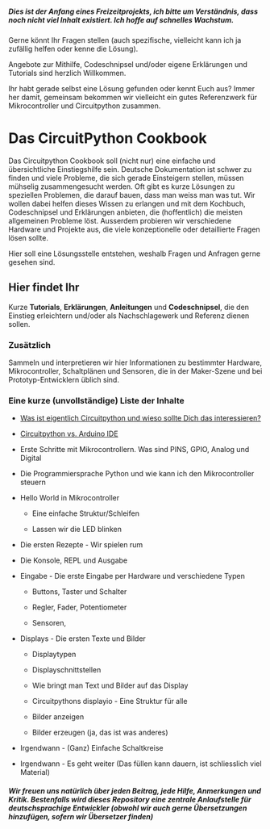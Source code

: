##### Dies ist der Anfang eines Freizeitprojekts, ich bitte um Verständnis, dass noch nicht viel Inhalt existiert. Ich hoffe auf schnelles Wachstum.

Gerne könnt Ihr Fragen stellen (auch spezifische, vielleicht kann ich ja zufällig helfen oder kenne die Lösung). 

Angebote zur Mithilfe, Codeschnipsel und/oder eigene Erklärungen und Tutorials sind herzlich Willkommen. 

Ihr habt gerade selbst eine Lösung gefunden oder kennt Euch aus? Immer her damit, gemeinsam bekommen wir vielleicht ein gutes Referenzwerk für Mikrocontroller und Circuitpython zusammen. 

# 

# Das CircuitPython Cookbook

Das Circuitpython Cookbook soll (nicht nur) eine einfache und übersichtliche Einstiegshilfe sein. Deutsche Dokumentation ist schwer zu finden und viele Probleme, die sich gerade Einsteigern stellen, müssen mühselig zusammengesucht werden. Oft gibt es kurze Lösungen zu speziellen Problemen, die darauf bauen, dass man weiss man was tut. Wir wollen dabei helfen dieses Wissen zu erlangen und mit dem Kochbuch, Codeschnipsel und Erklärungen anbieten, die (hoffentlich) die meisten allgemeinen Probleme löst. Ausserdem probieren wir verschiedene Hardware und Projekte aus, die viele konzeptionelle oder detaillierte Fragen lösen sollte. 

Hier soll eine Lösungsstelle entstehen, weshalb Fragen und Anfragen gerne gesehen sind. 

## Hier findet Ihr

Kurze **Tutorials**, **Erklärungen**, **Anleitungen** und **Codeschnipsel**, die den Einstieg erleichtern und/oder als Nachschlagewerk und Referenz dienen sollen.

### Zusätzlich

Sammeln und interpretieren wir hier Informationen zu bestimmter Hardware, Mikrocontroller, Schaltplänen und Sensoren, die in der Maker-Szene und bei Prototyp-Entwicklern üblich sind. 

### Eine kurze (unvollständige) Liste der Inhalte

- [Was ist eigentlich Circuitpython und wieso sollte Dich das interessieren?](start_here/wasistcircuitpython.md)

- [Circuitpython vs. Arduino IDE](start_here/cpvsarduino.md)

- Erste Schritte mit Mikrocontrollern. Was sind PINS, GPIO, Analog und Digital

- Die Programmiersprache Python und wie kann ich den Mikrocontroller steuern

- Hello World in Mikrocontroller
  
  - Eine einfache Struktur/Schleifen
  
  - Lassen wir die LED blinken

- Die ersten Rezepte - Wir spielen rum

- Die Konsole, REPL und Ausgabe

- Eingabe - Die erste Eingabe per Hardware und verschiedene Typen
  
  - Buttons, Taster und Schalter
  
  - Regler, Fader, Potentiometer
  
  - Sensoren, 

- Displays - Die ersten Texte und Bilder
  
  - Displaytypen
  
  - Displayschnittstellen
  
  - Wie bringt man Text und Bilder auf das Display
  
  - Circuitpythons displayio - Eine Struktur für alle
  
  - Bilder anzeigen
  
  - Bilder erzeugen (ja, das ist was anderes)

- Irgendwann - (Ganz) Einfache Schaltkreise

- Irgendwann - Es geht weiter (Das füllen kann dauern, ist schliesslich viel Material)

##### Wir freuen uns natürlich über jeden Beitrag, jede Hilfe, Anmerkungen und Kritik. Bestenfalls wird dieses Repository eine zentrale Anlaufstelle für deutschsprachige Entwickler (obwohl wir auch gerne Übersetzungen hinzufügen, sofern wir Übersetzer finden)
